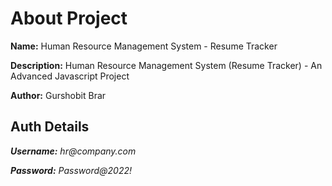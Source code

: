# About Project
**Name:** Human Resource Management System - Resume Tracker

**Description:** Human Resource Management System (Resume Tracker) - An Advanced Javascript Project

**Author:** Gurshobit Brar

## Auth Details

**_Username:_** _hr@company.com_

**_Password:_** _Password@2022!_